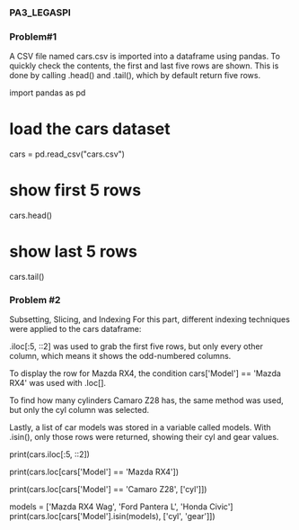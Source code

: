 ### PA3_LEGASPI

### Problem#1

A CSV file named cars.csv is imported into a dataframe using pandas. To quickly check the contents, the first and last five rows are shown. This is done by calling .head() and .tail(), which by default return five rows.

import pandas as pd

# load the cars dataset
cars = pd.read_csv("cars.csv")

# show first 5 rows
cars.head()

# show last 5 rows
cars.tail()

### Problem #2

Subsetting, Slicing, and Indexing
For this part, different indexing techniques were applied to the cars dataframe:

.iloc[:5, ::2] was used to grab the first five rows, but only every other column, which means it shows the odd-numbered columns.

To display the row for Mazda RX4, the condition cars['Model'] == 'Mazda RX4' was used with .loc[].

To find how many cylinders Camaro Z28 has, the same method was used, but only the cyl column was selected.

Lastly, a list of car models was stored in a variable called models. With .isin(), only those rows were returned, showing their cyl and gear values.

print(cars.iloc[:5, ::2])

print(cars.loc[cars['Model'] == 'Mazda RX4'])

print(cars.loc[cars['Model'] == 'Camaro Z28', ['cyl']])

models = ['Mazda RX4 Wag', 'Ford Pantera L', 'Honda Civic']
print(cars.loc[cars['Model'].isin(models), ['cyl', 'gear']])
